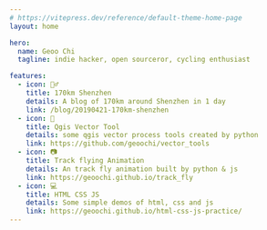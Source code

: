 ```yaml
---
# https://vitepress.dev/reference/default-theme-home-page
layout: home

hero:
  name: Geoo Chi
  tagline: indie hacker, open sourceror, cycling enthusiast

features:
  - icon: 🚴‍♂️
    title: 170km Shenzhen
    details: A blog of 170km around Shenzhen in 1 day
    link: /blog/20190421-170km-shenzhen
  - icon: 🔨
    title: Qgis Vector Tool
    details: some qgis vector process tools created by python
    link: https://github.com/geoochi/vector_tools
  - icon: 📷
    title: Track flying Animation
    details: An track fly animation built by python & js
    link: https://geoochi.github.io/track_fly
  - icon: 💻
    title: HTML CSS JS
    details: Some simple demos of html, css and js
    link: https://geoochi.github.io/html-css-js-practice/
---
```

